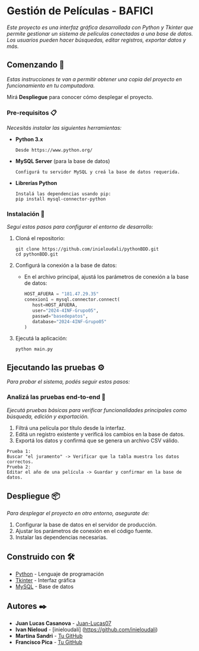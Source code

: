 # Gestión de Películas - BAFICI

_Este proyecto es una interfaz gráfica desarrollada con Python y Tkinter que permite gestionar un sistema de películas conectadas a una base de datos. Los usuarios pueden hacer búsquedas, editar registros, exportar datos y más._

## Comenzando 🚀

_Estas instrucciones te van a permitir obtener una copia del proyecto en funcionamiento en tu computadora._

Mirá **Despliegue** para conocer cómo desplegar el proyecto.

### Pre-requisitos 📋

_Necesitás instalar las siguientes herramientas:_

- **Python 3.x**
  ```
  Desde https://www.python.org/
  ```
- **MySQL Server** (para la base de datos)
  ```
  Configurá tu servidor MySQL y creá la base de datos requerida.
  ```
- **Librerías Python**
  ```
  Instalá las dependencias usando pip:
  pip install mysql-connector-python
  ```

### Instalación 🔧

_Seguí estos pasos para configurar el entorno de desarrollo:_

1. Cloná el repositorio:
   ```
   git clone https://github.com/inieloudali/pythonBDD.git
   cd pythonBDD.git
   ```

2. Configurá la conexión a la base de datos:
   - En el archivo principal, ajustá los parámetros de conexión a la base de datos:
     ```python
     HOST_AFUERA = "181.47.29.35"
     conexion1 = mysql.connector.connect(
        host=HOST_AFUERA,
        user="2024-4INF-Grupo05",
        passwd="basedepatos",
        database="2024-4INF-Grupo05"
     )
     ```

3. Ejecutá la aplicación:
   ```
   python main.py
   ```


## Ejecutando las pruebas ⚙️

_Para probar el sistema, podés seguir estos pasos:_

### Analizá las pruebas end-to-end 🔩

_Ejecutá pruebas básicas para verificar funcionalidades principales como búsqueda, edición y exportación._

1. Filtrá una película por título desde la interfaz.
2. Editá un registro existente y verificá los cambios en la base de datos.
3. Exportá los datos y confirmá que se genera un archivo CSV válido.

```
Prueba 1:
Buscar "el juramento" -> Verificar que la tabla muestra los datos correctos.
Prueba 2:
Editar el año de una película -> Guardar y confirmar en la base de datos.
```

## Despliegue 📦

_Para desplegar el proyecto en otro entorno, asegurate de:_

1. Configurar la base de datos en el servidor de producción.
2. Ajustar los parámetros de conexión en el código fuente.
3. Instalar las dependencias necesarias.

## Construido con 🛠️

* [Python](https://www.python.org/) - Lenguaje de programación
* [Tkinter](https://docs.python.org/3/library/tkinter.html) - Interfaz gráfica
* [MySQL](https://www.mysql.com/) - Base de datos

## Autores ✒️

* **Juan Lucas Casanova** - [Juan-Lucas07](https://github.com/Juan-Lucas07)
* **Ivan Nieloud** - [inieloudali] (https://github.com/inieloudali)
* **Martina Sandri** - [Tu GitHub](https://github.com/tuusuario)
* **Francisco Pica** - [Tu GitHub](https://github.com/tuusuario)
